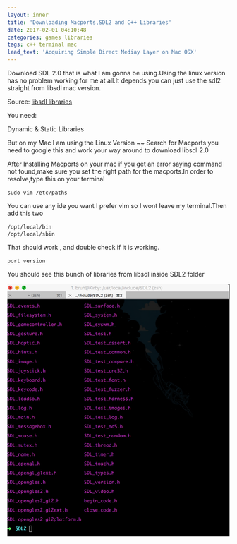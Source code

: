 ```yaml
---
layout: inner
title: 'Downloading Macports,SDL2 and C++ Libraries'
date: 2017-02-01 04:10:48
categories: games libraries
tags: c++ terminal mac
lead_text: 'Acquiring Simple Direct Mediay Layer on Mac OSX'
---
```


Download SDL 2.0 that is what I am gonna be using.Using the linux version has no problem working for me at all.It depends you can just use the sdl2 straight from libsdl mac version.

Source: [libsdl libraries](https://www.libsdl.org)

You need:

Dynamic & Static Libraries

But on my Mac I am using the Linux Version ~~ Search for Macports you need to google this and work your way around to download libsdl 2.0

After Installing Macports on your mac if you get an error saying command not found,make sure you set the right path for the macports.In order to resolve,type this on your terminal

    sudo vim /etc/paths

You can use any ide you want I prefer vim so I wont leave my terminal.Then add this two

    /opt/local/bin
    /opt/local/sbin

That should work , and double check if it is working.

    port version

You should see this bunch of libraries from libsdl inside SDL2 folder

![LIBSDL](assets/images/sdl2.png)
